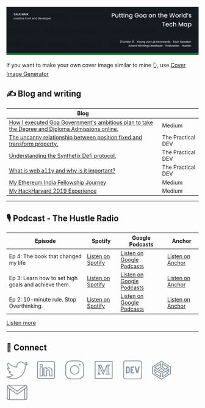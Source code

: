 ![Cover Image](./images/cover.png) 

If you want to make your own cover image similar to mine 👆, use [Cover Image Generator](http://cover-image-generator.netlify.com/)

## ✍ Blog and writing

| Blog                                                                                                                | &nbsp;         |
| ------------------------------------------------------------------------------------------------------------------- | ----------------- |
| [How I executed Goa Government's ambitious plan to take the Degree and Diploma Admissions online.](https://medium.com/@salil.naik27/how-i-executed-goa-governments-ambitious-plan-to-take-the-degree-and-diploma-admissions-online-46e34bff43b8) | Medium |
| [The uncanny relationship between position fixed and transform property.](https://dev.to/salilnaik/the-uncanny-relationship-between-position-fixed-and-transform-property-32f6) | The Practical DEV |
| [Understanding the Synthetix Defi protocol.](https://dev.to/salilnaik/understanding-the-synthetix-defi-protocol-368c) | The Practical DEV |
| [What is web a11y and why is it important?](https://dev.to/salilnaik/what-is-web-a11y-and-why-is-it-important-4fic) | The Practical DEV |
| [My Ethereum India Fellowship Journey](https://medium.com/@salil.naik27/my-ethereum-india-fellowship-journey-1637a9fe9e95) | Medium |
| [My HackHarvard 2019 Experience](https://medium.com/@salil.naik27/my-hackharvard-2019-experience-da1b64f4e5c5)      | Medium            |

<hr>

## 🎙 Podcast - The Hustle Radio

| Episode | Spotify | Google Podcasts | Anchor |
| ------- | ------- | --------------- | ------ |
| Ep 4: The book that changed my life | [Listen on Spotify](https://open.spotify.com/episode/7Kx0Da9k4Vzk8sibAkIEDb?si=Og9a4MUxQ-Gdp0yyRLniHQ) | [Listen on Google Podcasts](https://podcasts.google.com/feed/aHR0cHM6Ly9hbmNob3IuZm0vcy9mNGEwYmI0L3BvZGNhc3QvcnNz/episode/YzI4ZjU1NzQtYjA3Yi00YjU5LTk3ODQtOTMyMmExNTRjNDY5?sa=X&ved=0CAQQ8qgGahcKEwjo6a6Y-5PuAhUAAAAAHQAAAAAQAQ) | [Listen on Anchor](https://anchor.fm/the-hustle-radio/episodes/Ep-4-The-book-that-changed-my-life-eoe8ol) | 
| Ep 3: Learn how to set high goals and achieve them. | [Listen on Spotify](https://open.spotify.com/episode/6x7YOmOevNIpkl9IT5Vv2T?si=QsKwPIzCQRC_OwpdnXRmSw) | [Listen on Google Podcasts](https://podcasts.google.com/feed/aHR0cHM6Ly9hbmNob3IuZm0vcy9mNGEwYmI0L3BvZGNhc3QvcnNz/episode/MTBmMzg4MmMtYjYxNC00M2ZkLWJjZmYtMmQ0N2UyZDRiMWE0?sa=X&ved=0CAUQkfYCahcKEwigu9eg-5PuAhUAAAAAHQAAAAAQAQ) | [Listen on Anchor](https://anchor.fm/the-hustle-radio/episodes/Ep-3-Learn-how-to-set-high-goals-and-achieve-them-e9rcnt/a-a17mv4n) | 
| Ep 2: 10-minute rule. Stop Overthinking. | [Listen on Spotify](https://open.spotify.com/episode/2k2dqNncKN5cOslhu7iFUU?si=PnzVmwXkQn-8DprbF_Iyrg) | [Listen on Google Podcasts](https://podcasts.google.com/feed/aHR0cHM6Ly9hbmNob3IuZm0vcy9mNGEwYmI0L3BvZGNhc3QvcnNz/episode/MmVjMzQxYTUtZDI4ZS0xYTQzLTJiMmItZTEzZWVlMWYzYTJk?sa=X&ved=0CAUQkfYCahcKEwjQmZaL_JPuAhUAAAAAHQAAAAAQAQ) | [Listen on Anchor](https://anchor.fm/the-hustle-radio/episodes/Ep-2-10-minute-rule--Stop-Overthinking-e8ubut/a-a110oh4) | 

[Listen more](https://open.spotify.com/show/5NUCt7kFlBhtenJmPPMozK)

<hr>

## 🤝 Connect

[![Twitter](./icons/twitter.svg)](https://twitter.com/0xSalilNaik) &nbsp;&nbsp;&nbsp;
[![LinkedIn](./icons/linkedin.svg)](https://www.linkedin.com/in/salilnaik/) &nbsp;&nbsp;&nbsp;
[![Instagram](./icons/instagram.svg)](https://www.instagram.com/0xSalilNaik) &nbsp;&nbsp;&nbsp;
[![Medium](./icons/medium.svg)](https://medium.com/@salil.naik27) &nbsp;&nbsp;&nbsp;
[![Dev](./icons/dev.svg)](https://dev.to/salilnaik) &nbsp;&nbsp;&nbsp;
[![Codepen](./icons/codepen.svg)](https://codepen.io/salilnaik) &nbsp;&nbsp;&nbsp;
[![Email](./icons/email.svg)](mailto:salil.naik27@gmail.com)
